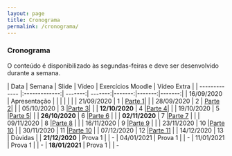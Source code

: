 ```yaml
---
layout: page
title: Cronograma
permalink: /cronograma/
---
```




### Cronograma

O conteúdo é disponibilizado às segundas-feiras e deve ser desenvolvido durante a semana.

| Data          | Semana          | Slide  | Vídeo | Exercícios Moodle | Vídeo Extra | 
| ------------- |:-------------:| -------:| -------:|-------:|-------:|-------:|
| 16/09/2020    | Apresentação  |         |         |        |        |        |
| 21/09/2020    |   1           |  [Parte 1](http://me414-unicamp.github.io/aulas/slides/parte01/parte01.html)| |
| 28/09/2020    |   2           | [Parte 2](http://me414-unicamp.github.io/aulas/slides/parte02/parte02.html)| |
| 05/10/2020    |   3           |[Parte 3](http://me414-unicamp.github.io/aulas/slides/parte03/parte03.html)|  |
| **12/10/2020**    |   4           |[Parte 4](http://me414-unicamp.github.io/aulas/slides/parte04/parte04.html)| |
| 19/10/2020   |   5           |[Parte 5](http://me414-unicamp.github.io/aulas/slides/parte05/parte05.html)|  |
| **26/10/2020**    |   6           |[Parte 6](http://me414-unicamp.github.io/aulas/slides/parte06/parte06.html)    | |
| **02/11/2020**    |   7           |[Parte 7](http://me414-unicamp.github.io/aulas/slides/parte07/parte07.html)    |  |
| 09/11/2020    |   8           |[Parte 8](http://me414-unicamp.github.io/aulas/slides/parte08/parte08.html)    |       |
| 16/11/2020    |   9           |[Parte 9](http://me414-unicamp.github.io/aulas/slides/parte09/parte09.html)      |      |
| 23/11/2020    |  10           |[Parte 10](http://me414-unicamp.github.io/aulas/slides/parte10/parte10.html)      | 
| 30/11/2020   |  11      |[Parte 10](http://me414-unicamp.github.io/aulas/slides/parte10/parte10.html)      | 
| 07/12/2020    |  12      |[Parte 11](http://me414-unicamp.github.io/aulas/slides/parte11/parte11.html)    |
| 14/12/2020    |  13      | Dúvidas   | 
| **21/12/2020**    |  Prova 1      |    | -
| 04/01/2021    |  Prova 1      |    | -
| 11/01/2021    |  Prova 1      |    | -
| **18/01/2021**    |  Prova 1      |    | -


